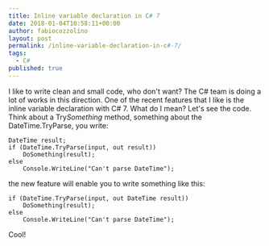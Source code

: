 ```yaml
---
title: Inline variable declaration in C# 7
date: 2018-01-04T10:58:11+00:00
author: fabiocozzolino
layout: post
permalink: /inline-variable-declaration-in-c#-7/
tags:
  - C#
published: true
---
```

I like to write clean and small code, who don't want? The C# team is doing a lot of works in this direction. One of the recent features that I like is the inline variable declaration with C# 7.
What do I mean? Let's see the code. Think about a Try*Something* method, something about the DateTime.TryParse, you write:

    DateTime result;
    if (DateTime.TryParse(input, out result))
        DoSomething(result);
    else
        Console.WriteLine("Can't parse DateTime");

the new feature will enable you to write something like this:

    if (DateTime.TryParse(input, out DateTime result))
        DoSomething(result);
    else
        Console.WriteLine("Can't parse DateTime");

Cool!
